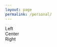 ```yaml
---
layout: page
permalink: /personal/
---
```

<head>
<style>
.body { overflow: hidden; }
.column { float: left; }
.half { width: 50%; }
.last { float: none; width: auto; }
.wrap {
    width: 100%;
    overflow:auto;
}

.fleft {
    float:left;
    width: 33%;
    background:lightblue;
    height: 400px;
}

.fcenter{
    float:left;
    width: 33%;
    background:lightgreen;
    height:400px;
    margin-left:0.25%;
}

.fright {
    float: right;
    background:pink;
    height: 400px;
    width: 33.5%;
    
}
</style>
</head>

<!--<div style="text-align:justify;">
<img style="float: left;" align = "left" src="images/Cellularis20.jpg" width="30%" height=auto/> If you are interested in arts check out the website <a href = "https://www.annalisatheisen.de">www.annalisatheisen.de</a> of a friend of mine.
-->

<div class="wrap">
    <div class="fleft">Left</div>
    <div class="fcenter">Center</div>
    <div class="fright">Right</div>
</div>

  
<!-- 
Below is a small selection of books that have inspired my thinking.
<br><br>
<strong>Natural Sciences</strong>
<li>Six (not so) easy pieces - R. P. Feynman</li>
<li>In search of Schrödinger's cat - J. Gribbin </li>
<li>What is life? - E. Schrödinger</li>
<li>The Road to Reality - R. Penrose</li>
<li>Anomalies in Quantum Field Theory - R.A. Bertlmann</li>
<li>Gauge Theory of Elementary Particles - T. Cheng, L. Li</li>
<li>Quantum Field Theory I - S. Weinberg</li>
<li>General Relativity - L. Ryder</li>
<li>Physics of the future - M. Kaku</li>
<li>Fearful Symmetry - the search for beauty in modern physics - A. Zee</li>
<br>
<strong>Mathematics</strong>
<li>Topological Manifolds - J. M. Lee</li>
<li>Groups, Representations and Physics - H.F. Jones</li>
<li>Algebraic Curves and Riemann Surfaces - R. Miranda</li>
<br>
<strong>Economics</strong>
<li>Economic Principles - R. Dalio</li>
<li>Fault Lines - R.G. Rajan</li>
<li>Derivates and Internal Models - H.P. Deutsch, M. Beinker</li>
<li>Zero to One - P. Thiel</li>
<li>23 Things they don't tell you about capitalism - H. Chang</li>
<br>
<strong>Philosophy & Literature</strong>
<li>Principles - R. Dalio</li>
<li>Wider den Gehorsam - A. Gruen</li>
<li>To Have or to Be - E. Fromm</li>
<li>Autonomie - H. Welzer, M. Pauen</li>
<li>Siddharta - H. Hesse</li>
<li>Der Mythos des Sisyphos - A. Camus</li>
<li>Der Fremde - A. Camus</li>
<li>Der alte Mann und das Meer - E. Hemingway</li>    
-->
</div>
